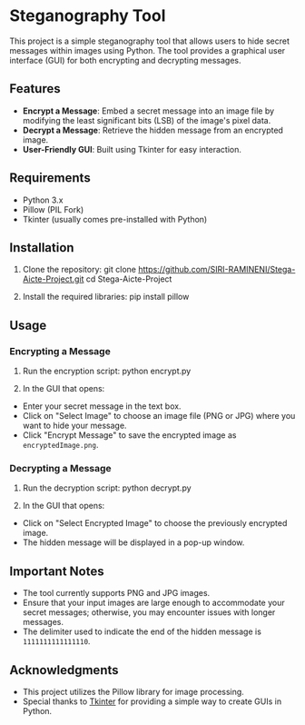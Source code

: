 # Steganography Tool

This project is a simple steganography tool that allows users to hide secret messages within images using Python. The tool provides a graphical user interface (GUI) for both encrypting and decrypting messages.

## Features

- **Encrypt a Message**: Embed a secret message into an image file by modifying the least significant bits (LSB) of the image's pixel data.
- **Decrypt a Message**: Retrieve the hidden message from an encrypted image.
- **User-Friendly GUI**: Built using Tkinter for easy interaction.

## Requirements

- Python 3.x
- Pillow (PIL Fork)
- Tkinter (usually comes pre-installed with Python)

## Installation

1. Clone the repository:
git clone https://github.com/SIRI-RAMINENI/Stega-Aicte-Project.git
cd Stega-Aicte-Project

2. Install the required libraries:
pip install pillow


## Usage

  ### Encrypting a Message

  1. Run the encryption script:
  python encrypt.py


  2. In the GUI that opens:
  - Enter your secret message in the text box.
  - Click on "Select Image" to choose an image file (PNG or JPG) where you want to hide your message.
  - Click "Encrypt Message" to save the encrypted image as `encryptedImage.png`.

  ### Decrypting a Message
  
  1. Run the decryption script:
      python decrypt.py
  
  2. In the GUI that opens:
  - Click on "Select Encrypted Image" to choose the previously encrypted image.
  - The hidden message will be displayed in a pop-up window.

## Important Notes

- The tool currently supports PNG and JPG images.
- Ensure that your input images are large enough to accommodate your secret messages; otherwise, you may encounter issues with longer messages.
- The delimiter used to indicate the end of the hidden message is `1111111111111110`.

## Acknowledgments

- This project utilizes the Pillow library for image processing.
- Special thanks to [Tkinter](https://docs.python.org/3/library/tkinter.html) for providing a simple way to create GUIs in Python.
